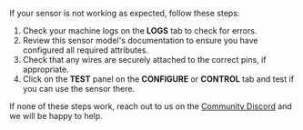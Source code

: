 If your sensor is not working as expected, follow these steps:

1. Check your machine logs on the **LOGS** tab to check for errors.
1. Review this sensor model's documentation to ensure you have configured all required attributes.
1. Check that any wires are securely attached to the correct pins, if appropriate.
1. Click on the **TEST** panel on the **CONFIGURE** or **CONTROL** tab and test if you can use the sensor there.

If none of these steps work, reach out to us on the [Community Discord](https://discord.gg/viam) and we will be happy to help.